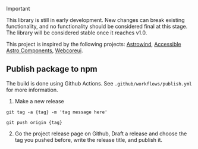 > [!IMPORTANT]
> This library is still in early development. New changes can break existing functionality, and no functionality should be considered final at this stage. The library will be considered stable once it reaches v1.0.

This project is inspired by the following projects: [Astrowind](https://github.com/onwidget/astrowind), [Accessible Astro Components](https://github.com/incluud/accessible-astro-components/blob/main/Breadcrumbs.astro), [Webcoreui](https://github.com/Frontendland/webcoreui). 


## Publish package to npm

The build is done using Github Actions. See `.github/workflows/publish.yml` for more information.

1. Make a new release
```shell
git tag -a {tag} -m 'tag message here'
```

```shell
git push origin {tag}
```
2. Go the project release page on Github, Draft a release and choose the tag you pushed before, write the release title, and publish it.
